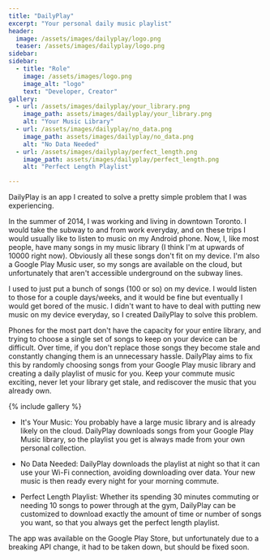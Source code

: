 ```yaml
---
title: "DailyPlay"
excerpt: "Your personal daily music playlist"
header:
  image: /assets/images/dailyplay/logo.png
  teaser: /assets/images/dailyplay/logo.png
sidebar:
sidebar:
  - title: "Role"
    image: /assets/images/logo.png
    image_alt: "logo"
    text: "Developer, Creator"
gallery:
  - url: /assets/images/dailyplay/your_library.png
    image_path: assets/images/dailyplay/your_library.png
    alt: "Your Music Library"
  - url: /assets/images/dailyplay/no_data.png
    image_path: assets/images/dailyplay/no_data.png
    alt: "No Data Needed"
  - url: /assets/images/dailyplay/perfect_length.png
    image_path: assets/images/dailyplay/perfect_length.png
    alt: "Perfect Length Playlist"

---
```


DailyPlay is an app I created to solve a pretty simple problem that I was experiencing.  

In the summer of 2014, I was working and living in downtown Toronto.  I would take the subway to and from work everyday, and on these trips I would usually like to listen to music on my Android phone.  Now, I, like most people, have many songs in my music library (I think I'm at upwards of 10000 right now).  Obviously all these songs don't fit on my device.  I'm also a Google Play Music user, so my songs are available on the cloud, but unfortunately that aren't accessible underground on the subway lines.

I used to just put a bunch of songs (100 or so) on my device.  I would listen to those for a couple days/weeks, and it would be fine but eventually I would get bored of the music.  I didn't want to have to deal with putting new music on my device everyday, so I created DailyPlay to solve this problem.

Phones for the most part don't have the capacity for your entire library, and trying to choose a single set of songs to keep on your device can be difficult.  Over time, if you don't replace those songs they become stale and constantly changing them is an unnecessary hassle.  DailyPlay aims to fix this by randomly choosing songs from your Google Play music library and creating a daily playlist of music for you.  Keep your commute music exciting, never let your library get stale, and rediscover the music that you already own.

{% include gallery %}

- It's Your Music: You probably have a large music library and is already likely on the cloud.  DailyPlay downloads songs from your Google Play Music library, so the playlist you get is always made from your own personal collection.

- No Data Needed: DailyPlay downloads the playlist at night so that it can use your Wi-Fi connection, avoiding downloading over data.  Your new music is then ready every night for your morning commute.

- Perfect Length Playlist: Whether its spending 30 minutes commuting or needing 10 songs to power through at the gym, DailyPlay can be customized to download exactly the amount of time or number of songs you want, so that you always get the perfect length playlist.

The app was available on the Google Play Store, but unfortunately due to a breaking API change, it had to be taken down, but should be fixed soon.
